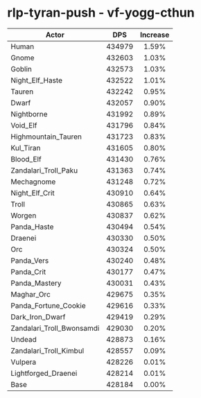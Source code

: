 # rlp-tyran-push - vf-yogg-cthun
| Actor | DPS | Increase |
|---|:---:|:---:|
|Human|434979|1.59%|
|Gnome|432603|1.03%|
|Goblin|432573|1.03%|
|Night_Elf_Haste|432522|1.01%|
|Tauren|432242|0.95%|
|Dwarf|432057|0.90%|
|Nightborne|431992|0.89%|
|Void_Elf|431796|0.84%|
|Highmountain_Tauren|431723|0.83%|
|Kul_Tiran|431605|0.80%|
|Blood_Elf|431430|0.76%|
|Zandalari_Troll_Paku|431363|0.74%|
|Mechagnome|431248|0.72%|
|Night_Elf_Crit|430910|0.64%|
|Troll|430865|0.63%|
|Worgen|430837|0.62%|
|Panda_Haste|430494|0.54%|
|Draenei|430330|0.50%|
|Orc|430324|0.50%|
|Panda_Vers|430240|0.48%|
|Panda_Crit|430177|0.47%|
|Panda_Mastery|430031|0.43%|
|Maghar_Orc|429675|0.35%|
|Panda_Fortune_Cookie|429616|0.33%|
|Dark_Iron_Dwarf|429419|0.29%|
|Zandalari_Troll_Bwonsamdi|429030|0.20%|
|Undead|428873|0.16%|
|Zandalari_Troll_Kimbul|428557|0.09%|
|Vulpera|428226|0.01%|
|Lightforged_Draenei|428214|0.01%|
|Base|428184|0.00%|
